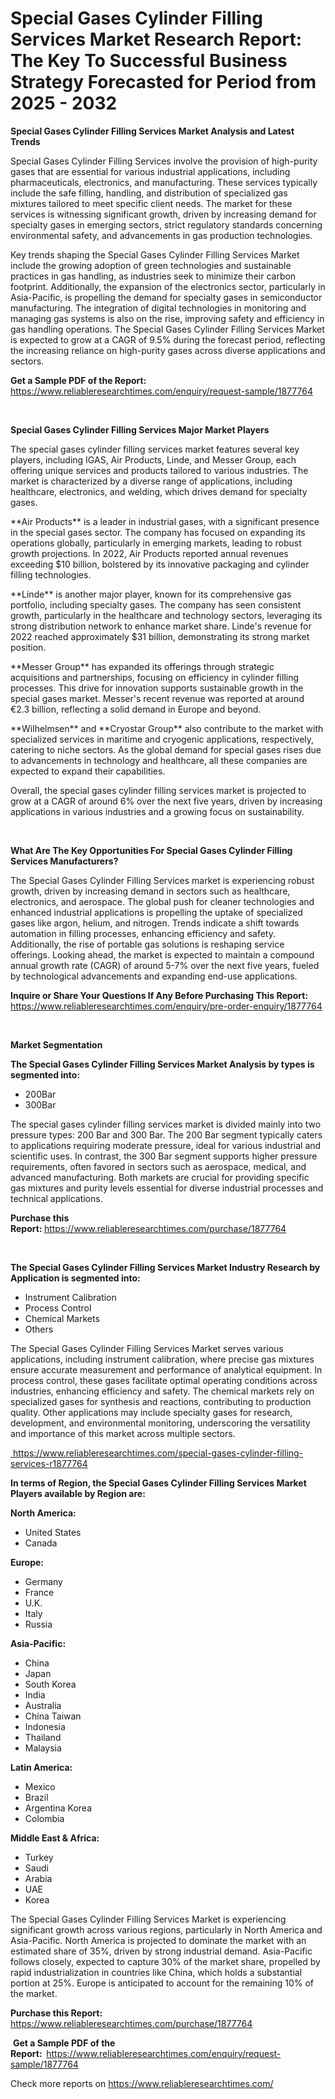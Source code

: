 <p><h1>Special Gases Cylinder Filling Services Market Research Report: The Key To Successful Business Strategy Forecasted for Period from 2025 - 2032</h1></p><p><strong>Special Gases Cylinder Filling Services Market Analysis and Latest Trends</strong></p>
<p><p>Special Gases Cylinder Filling Services involve the provision of high-purity gases that are essential for various industrial applications, including pharmaceuticals, electronics, and manufacturing. These services typically include the safe filling, handling, and distribution of specialized gas mixtures tailored to meet specific client needs. The market for these services is witnessing significant growth, driven by increasing demand for specialty gases in emerging sectors, strict regulatory standards concerning environmental safety, and advancements in gas production technologies.</p><p>Key trends shaping the Special Gases Cylinder Filling Services Market include the growing adoption of green technologies and sustainable practices in gas handling, as industries seek to minimize their carbon footprint. Additionally, the expansion of the electronics sector, particularly in Asia-Pacific, is propelling the demand for specialty gases in semiconductor manufacturing. The integration of digital technologies in monitoring and managing gas systems is also on the rise, improving safety and efficiency in gas handling operations. The Special Gases Cylinder Filling Services Market is expected to grow at a CAGR of 9.5% during the forecast period, reflecting the increasing reliance on high-purity gases across diverse applications and sectors.</p></p>
<p><strong>Get a Sample PDF of the Report:&nbsp;</strong> <a href="https://www.reliableresearchtimes.com/enquiry/request-sample/1877764?utm_campaign=2193&utm_medium=2&utm_source=Github&utm_content=ia&utm_term=11032025&utm_id=special-gases-cylinder-filling-services">https://www.reliableresearchtimes.com/enquiry/request-sample/1877764</a></p>
<p>&nbsp;</p>
<p><strong>Special Gases Cylinder Filling Services Major Market Players</strong></p>
<p><p>The special gases cylinder filling services market features several key players, including IGAS, Air Products, Linde, and Messer Group, each offering unique services and products tailored to various industries. The market is characterized by a diverse range of applications, including healthcare, electronics, and welding, which drives demand for specialty gases.</p><p>**Air Products** is a leader in industrial gases, with a significant presence in the special gases sector. The company has focused on expanding its operations globally, particularly in emerging markets, leading to robust growth projections. In 2022, Air Products reported annual revenues exceeding $10 billion, bolstered by its innovative packaging and cylinder filling technologies.</p><p>**Linde** is another major player, known for its comprehensive gas portfolio, including specialty gases. The company has seen consistent growth, particularly in the healthcare and technology sectors, leveraging its strong distribution network to enhance market share. Linde's revenue for 2022 reached approximately $31 billion, demonstrating its strong market position.</p><p>**Messer Group** has expanded its offerings through strategic acquisitions and partnerships, focusing on efficiency in cylinder filling processes. This drive for innovation supports sustainable growth in the special gases market. Messer's recent revenue was reported at around €2.3 billion, reflecting a solid demand in Europe and beyond.</p><p>**Wilhelmsen** and **Cryostar Group** also contribute to the market with specialized services in maritime and cryogenic applications, respectively, catering to niche sectors. As the global demand for special gases rises due to advancements in technology and healthcare, all these companies are expected to expand their capabilities.</p><p>Overall, the special gases cylinder filling services market is projected to grow at a CAGR of around 6% over the next five years, driven by increasing applications in various industries and a growing focus on sustainability.</p></p>
<p>&nbsp;</p>
<p><strong>What Are The Key Opportunities For Special Gases Cylinder Filling Services Manufacturers?</strong></p>
<p><p>The Special Gases Cylinder Filling Services market is experiencing robust growth, driven by increasing demand in sectors such as healthcare, electronics, and aerospace. The global push for cleaner technologies and enhanced industrial applications is propelling the uptake of specialized gases like argon, helium, and nitrogen. Trends indicate a shift towards automation in filling processes, enhancing efficiency and safety. Additionally, the rise of portable gas solutions is reshaping service offerings. Looking ahead, the market is expected to maintain a compound annual growth rate (CAGR) of around 5-7% over the next five years, fueled by technological advancements and expanding end-use applications.</p></p>
<p><strong>Inquire or Share Your Questions If Any Before Purchasing This Report:</strong> <a href="https://www.reliableresearchtimes.com/enquiry/pre-order-enquiry/1877764?utm_campaign=2193&utm_medium=2&utm_source=Github&utm_content=ia&utm_term=11032025&utm_id=special-gases-cylinder-filling-services">https://www.reliableresearchtimes.com/enquiry/pre-order-enquiry/1877764</a></p>
<p>&nbsp;</p>
<p><strong>Market Segmentation</strong></p>
<p><strong>The Special Gases Cylinder Filling Services Market Analysis by types is segmented into:</strong></p>
<p><ul><li>200Bar</li><li>300Bar</li></ul></p>
<p><p>The special gases cylinder filling services market is divided mainly into two pressure types: 200 Bar and 300 Bar. The 200 Bar segment typically caters to applications requiring moderate pressure, ideal for various industrial and scientific uses. In contrast, the 300 Bar segment supports higher pressure requirements, often favored in sectors such as aerospace, medical, and advanced manufacturing. Both markets are crucial for providing specific gas mixtures and purity levels essential for diverse industrial processes and technical applications.</p></p>
<p><strong>Purchase this Report:&nbsp;</strong><a href="https://www.reliableresearchtimes.com/purchase/1877764?utm_campaign=2193&utm_medium=2&utm_source=Github&utm_content=ia&utm_term=11032025&utm_id=special-gases-cylinder-filling-services">https://www.reliableresearchtimes.com/purchase/1877764</a></p>
<p>&nbsp;</p>
<p><strong>The Special Gases Cylinder Filling Services Market Industry Research by Application is segmented into:</strong></p>
<p><ul><li>Instrument Calibration</li><li>Process Control</li><li>Chemical Markets</li><li>Others</li></ul></p>
<p><p>The Special Gases Cylinder Filling Services Market serves various applications, including instrument calibration, where precise gas mixtures ensure accurate measurement and performance of analytical equipment. In process control, these gases facilitate optimal operating conditions across industries, enhancing efficiency and safety. The chemical markets rely on specialized gases for synthesis and reactions, contributing to production quality. Other applications may include specialty gases for research, development, and environmental monitoring, underscoring the versatility and importance of this market across multiple sectors.</p></p>
<p><a href="https://www.reliableresearchtimes.com/special-gases-cylinder-filling-services-r1877764?utm_campaign=2193&utm_medium=2&utm_source=Github&utm_content=ia&utm_term=11032025&utm_id=special-gases-cylinder-filling-services">&nbsp;https://www.reliableresearchtimes.com/special-gases-cylinder-filling-services-r1877764</a></p>
<p><strong>In terms of Region, the Special Gases Cylinder Filling Services Market Players available by Region are:</strong></p>
<p>
    <p> <strong> North America: </strong>
        <ul>
            <li>United States</li>
            <li>Canada</li>
        </ul>
        </p> 
    <p> <strong> Europe: </strong>
        <ul>
            <li>Germany</li>
            <li>France</li>
            <li>U.K.</li>
            <li>Italy</li>
            <li>Russia</li>
        </ul>
        </p> 
    <p> <strong> Asia-Pacific: </strong>
        <ul>
            <li>China</li>
            <li>Japan</li>
            <li>South Korea</li>
            <li>India</li>
            <li>Australia</li>
            <li>China Taiwan</li>
            <li>Indonesia</li>
            <li>Thailand</li>
            <li>Malaysia</li>
        </ul>
        </p> 
    <p> <strong> Latin America: </strong>
        <ul>
            <li>Mexico</li>
            <li>Brazil</li>
            <li>Argentina Korea</li>
            <li>Colombia</li>
        </ul>
        </p> 
    <p> <strong> Middle East & Africa: </strong>
        <ul>
            <li>Turkey</li>
            <li>Saudi</li>
            <li>Arabia</li>
            <li>UAE</li>
            <li>Korea</li>
        </ul>
    </p>
    </p>
<p><p>The Special Gases Cylinder Filling Services Market is experiencing significant growth across various regions, particularly in North America and Asia-Pacific. North America is projected to dominate the market with an estimated share of 35%, driven by strong industrial demand. Asia-Pacific follows closely, expected to capture 30% of the market share, propelled by rapid industrialization in countries like China, which holds a substantial portion at 25%. Europe is anticipated to account for the remaining 10% of the market.</p></p>
<p><strong>Purchase this Report: </strong><a href="https://www.reliableresearchtimes.com/purchase/1877764?utm_campaign=2193&utm_medium=2&utm_source=Github&utm_content=ia&utm_term=11032025&utm_id=special-gases-cylinder-filling-services">https://www.reliableresearchtimes.com/purchase/1877764</a></p>
<p>&nbsp;<strong>Get a Sample PDF of the Report:&nbsp;&nbsp;</strong><a href="https://www.reliableresearchtimes.com/enquiry/request-sample/1877764?utm_campaign=2193&utm_medium=2&utm_source=Github&utm_content=ia&utm_term=11032025&utm_id=special-gases-cylinder-filling-services">https://www.reliableresearchtimes.com/enquiry/request-sample/1877764</a></p>
<p><strong></strong></p>
<p>Check more reports on <a href="https://www.reliableresearchtimes.com/?utm_campaign=2193&utm_medium=2&utm_source=Github&utm_content=ia&utm_term=11032025&utm_id=special-gases-cylinder-filling-services">https://www.reliableresearchtimes.com/</a></p>
